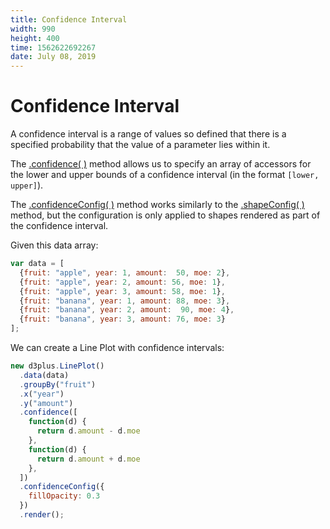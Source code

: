 ```yaml
---
title: Confidence Interval
width: 990
height: 400
time: 1562622692267
date: July 08, 2019
---
```


# Confidence Interval

A confidence interval is a range of values so defined that there is a specified probability that the value of a parameter lies within it.

The [.confidence( )](http://d3plus.org/docs/#Plot.confidence) method allows us to specify an array of accessors for the lower and upper bounds of a confidence interval (in the format `[lower, upper]`).

The [.confidenceConfig( )](http://d3plus.org/docs/#Plot.confidenceConfig) method works similarly to the [.shapeConfig( )](http://d3plus.org/docs/#Viz.shapeConfig) method, but the configuration is only applied to shapes rendered as part of the confidence interval.

Given this data array:

```js
var data = [
  {fruit: "apple", year: 1, amount:  50, moe: 2},
  {fruit: "apple", year: 2, amount: 56, moe: 1},
  {fruit: "apple", year: 3, amount: 58, moe: 1},
  {fruit: "banana", year: 1, amount: 88, moe: 3},
  {fruit: "banana", year: 2, amount:  90, moe: 4},
  {fruit: "banana", year: 3, amount: 76, moe: 3}
];
```

We can create a Line Plot with confidence intervals:

```js
new d3plus.LinePlot()
  .data(data)
  .groupBy("fruit")
  .x("year")
  .y("amount")
  .confidence([
    function(d) {
      return d.amount - d.moe
    },
    function(d) {
      return d.amount + d.moe
    },
  ])
  .confidenceConfig({
    fillOpacity: 0.3
  })
  .render();
```
